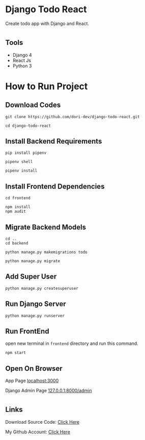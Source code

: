 # Django Todo React

Create todo app with Django and React.

#

## Tools

- Django 4
- React Js
- Python 3

#

# How to Run Project

## Download Codes

```
git clone https://github.com/dori-dev/django-todo-react.git
```

```
cd django-todo-react
```

## Install Backend Requirements

```
pip install pipenv
```

```
pipenv shell
```

```
pipenv install
```

## Install Frontend Dependencies

```
cd frontend
```

```
npm install
npm audit
```

## Migrate Backend Models

```
cd ..
cd backend
```

```
python manage.py makemigrations todo
```

```
python manage.py migrate
```

## Add Super User

```
python manage.py createsuperuser
```

## Run Django Server

```
python manage.py runserver
```

## Run FrontEnd

open new terminal in `frontend` directory and run this command.

```
npm start
```

## Open On Browser

App Page
[localhost:3000](http://localhost:3000/)

Django Admin Page
[127.0.0.1:8000/admin](http://127.0.0.1:8000/admin)

#

## Links

Download Source Code: [Click Here](https://github.com/dori-dev/django-todo-react/archive/refs/heads/master.zip)

My Github Account: [Click Here](https://github.com/harsh12garg/)
